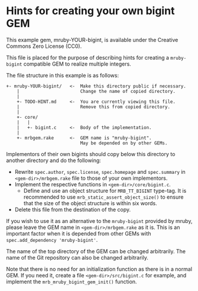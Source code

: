 # Hints for creating your own bigint GEM

This example gem, mruby-YOUR-bigint, is available under the Creative Commons Zero License (CC0).

This file is placed for the purpose of describing hints for creating a `mruby-bigint` compatible GEM to realize multiple integers.

The file structure in this example is as follows:

```
+- mruby-YOUR-bigint/   <-  Make this directory public if necessary.
    |                       Change the name of copied directory.
    |
    +- TODO-HINT.md     <-  You are currently viewing this file.
    |                       Remove this from copied directory.
    |
    +- core/
    |   |
    |   +- bigint.c     <-  Body of the implementation.
    |
    +- mrbgem.rake      <-  GEM name is "mruby-bigint".
                            May be depended on by other GEMs.
```

Implementors of their own bigints should copy below this directory to another directory and do the following:

- Rewrite `spec.author`, `spec.license`, `spec.homepage` and `spec.summary` in `<gem-dir>/mrbgem.rake` file to those of your own implementors.
- Implement the respective functions in `<gem-dir>/core/bigint.c`.
  - Define and use an object structure for `MRB_TT_BIGINT` type-tag.
    It is recommended to use `mrb_static_assert_object_size()` to ensure that the size of the object structure is within six words.
- Delete this file from the destination of the copy.

If you wish to use it as an alternative to the `mruby-bigint` provided by mruby, please leave the GEM name in `<gem-dir>/mrbgem.rake` as it is.
This is an important factor when it is depended from other GEMs with `spec.add_dependency 'mruby-bigint'`.

The name of the top directory of the GEM can be changed arbitrarily.
The name of the Git repository can also be changed arbitrarily.

Note that there is no need for an initialization function as there is in a normal GEM.
If you need it, create a file `<gem-dir>/src/bigint.c` for example, and implement the `mrb_mruby_bigint_gem_init()` function.
